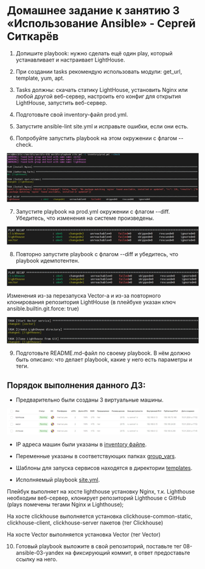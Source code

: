 # Домашнее задание к занятию 3 «Использование Ansible» - Сергей Ситкарёв

1. Допишите playbook: нужно сделать ещё один play, который устанавливает и настраивает LightHouse.

2. При создании tasks рекомендую использовать модули: get_url, template, yum, apt.

3. Tasks должны: скачать статику LightHouse, установить Nginx или любой другой веб-сервер, настроить его конфиг для открытия LightHouse, запустить веб-сервер.

4. Подготовьте свой inventory-файл prod.yml.

5. Запустите ansible-lint site.yml и исправьте ошибки, если они есть.

6. Попробуйте запустить playbook на этом окружении с флагом --check.

![Задание6](https://github.com/SSitkarev/ansible-03/blob/main/img/6.jpg)

7. Запустите playbook на prod.yml окружении с флагом --diff. Убедитесь, что изменения на системе произведены.

![Задание7](https://github.com/SSitkarev/ansible-03/blob/main/img/7.jpg)

8. Повторно запустите playbook с флагом --diff и убедитесь, что playbook идемпотентен.

![Задание8](https://github.com/SSitkarev/ansible-03/blob/main/img/8.jpg)

Изменения из-за перезапуска Vector-а и из-за повторного клонирования репозитория LightHouse (в плейбуке указан ключ ansible.builtin.git.force: true)

![Задание8](https://github.com/SSitkarev/ansible-03/blob/main/img/8-1.jpg)

9. Подготовьте README.md-файл по своему playbook. В нём должно быть описано: что делает playbook, какие у него есть параметры и теги.

## Порядок выполнения данного ДЗ:

- Предварительно были созданы 3 виртуальные машины.

![Задание0](https://github.com/SSitkarev/ansible-03/blob/main/img/0.jpg)

- IP адреса машин были указаны в [inventory файле](https://github.com/SSitkarev/ansible-03/tree/main/inventory/prod.yml).

- Переменные указаны в соответствующих папках [group_vars](https://github.com/SSitkarev/ansible-03/tree/main/group_vars).

- Шаблоны для запуска сервисов находятся в директории [templates](https://github.com/SSitkarev/ansible-03/tree/main/templates).

- Исполняемый playbook [site.yml](https://github.com/SSitkarev/ansible-03/tree/main/site.yml).

Плейбук выполняет на хосте lighthouse установку Nginx, т.к. Lighthouse необходим веб-сервер, клонирует репозиторий Lighthouse с GitHub (plays помечены тегами Nginx и Lighthouse);

На хосте clickhouse выполняется установка clickhouse-common-static, clickhouse-client, clickhouse-server пакетов (тег Clickhouse)

На хосте Vector выполняется установка Vector (тег Vector)

10. Готовый playbook выложите в свой репозиторий, поставьте тег 08-ansible-03-yandex на фиксирующий коммит, в ответ предоставьте ссылку на него.